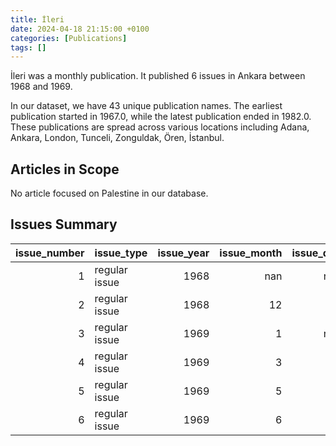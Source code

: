 ```yaml
---
title: İleri
date: 2024-04-18 21:15:00 +0100
categories: [Publications]
tags: []
---
```


İleri was a monthly publication. It published 6 issues in Ankara between 1968 and 1969.

In our dataset, we have 43 unique publication names. The earliest publication started in 1967.0, while the latest publication ended in 1982.0. These publications are spread across various locations including Adana, Ankara, London, Tunceli, Zonguldak, Ören, İstanbul.

## Articles in Scope

No article focused on Palestine in our database.

## Issues Summary

|   issue_number | issue_type    |   issue_year |   issue_month |   issue_day |
|---------------:|:--------------|-------------:|--------------:|------------:|
|              1 | regular issue |         1968 |           nan |         nan |
|              2 | regular issue |         1968 |            12 |          10 |
|              3 | regular issue |         1969 |             1 |         nan |
|              4 | regular issue |         1969 |             3 |          11 |
|              5 | regular issue |         1969 |             5 |          23 |
|              6 | regular issue |         1969 |             6 |          16 |